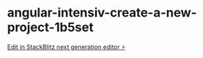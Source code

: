 # angular-intensiv-create-a-new-project-1b5set

[Edit in StackBlitz next generation editor ⚡️](https://stackblitz.com/~/github.com/daominhnguyet/angular-intensiv-create-a-new-project-1b5set)